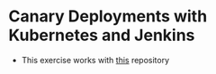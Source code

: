 # Canary Deployments with Kubernetes and Jenkins

- This exercise works with [this](https://github.com/linuxacademy/cicd-pipeline-train-schedule-canary) repository

#